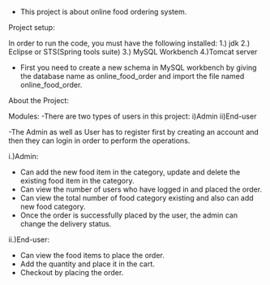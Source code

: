 - This project is about online food ordering system.

Project setup:

In order to run the code, you must have the following installed:
1.) jdk
2.) Eclipse or STS(Spring tools suite)
3.) MySQL Workbench
4.)Tomcat server

- First you need to create a new schema in MySQL workbench by giving the database name as online_food_order and import the file named online_food_order.

About the Project:

Modules:
-There are two types of users in this project:
i)Admin
ii)End-user

-The Admin as well as User has to register first by creating an account and then they can login in order to perform the operations.

i.)Admin:

- Can add the new food item in the category, update and delete the existing food item in the category.
- Can view the number of users who have logged in and placed the order.
- Can view the total number of food category existing and also can add new food category.
- Once the order is successfully placed by the user, the admin can change the delivery status.

ii.)End-user:

- Can view the food items to place the order.
- Add the quantity and place it in the cart.
- Checkout by placing the order.
